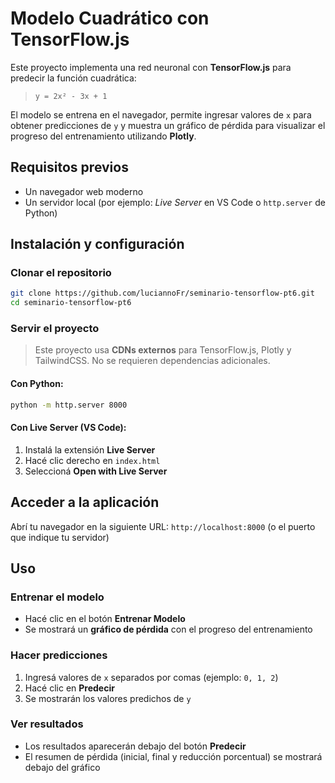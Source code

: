 # Modelo Cuadrático con TensorFlow\.js

Este proyecto implementa una red neuronal con **TensorFlow\.js** para predecir la función cuadrática:

> `y = 2x² - 3x + 1`

El modelo se entrena en el navegador, permite ingresar valores de `x` para obtener predicciones de `y` y muestra un gráfico de pérdida para visualizar el progreso del entrenamiento utilizando **Plotly**.


##  Requisitos previos

* Un navegador web moderno
* Un servidor local (por ejemplo: *Live Server* en VS Code o `http.server` de Python)



##  Instalación y configuración

### Clonar el repositorio

```bash
git clone https://github.com/luciannoFr/seminario-tensorflow-pt6.git
cd seminario-tensorflow-pt6
```

### Servir el proyecto

> Este proyecto usa **CDNs externos** para TensorFlow\.js, Plotly y TailwindCSS.
> No se requieren dependencias adicionales.

#### Con Python:

```bash
python -m http.server 8000
```

#### Con Live Server (VS Code):

1. Instalá la extensión **Live Server**
2. Hacé clic derecho en `index.html`
3. Seleccioná **Open with Live Server**



##  Acceder a la aplicación

Abrí tu navegador en la siguiente URL:
`http://localhost:8000`
(o el puerto que indique tu servidor)


##  Uso

### Entrenar el modelo

* Hacé clic en el botón **Entrenar Modelo**
* Se mostrará un **gráfico de pérdida** con el progreso del entrenamiento

### Hacer predicciones

1. Ingresá valores de `x` separados por comas (ejemplo: `0, 1, 2`)
2. Hacé clic en **Predecir**
3. Se mostrarán los valores predichos de `y`

### Ver resultados

* Los resultados aparecerán debajo del botón **Predecir**
* El resumen de pérdida (inicial, final y reducción porcentual) se mostrará debajo del gráfico
